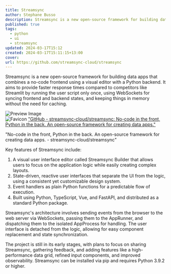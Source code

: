 ```yaml
---
title: Streamsync
author: Stephane Busso
description: Streamsync is a new open-source framework for building data apps that combines a no-code frontend using a visual editor with a Python backend
published: true
tags:
  - python
  - ui
  - streamsync
updated: 2024-03-17T15:12
created: 2024-03-17T15:11:15+13:00
cover:
url: https://github.com/streamsync-cloud/streamsync
---
```


Streamsync is a new open-source framework for building data apps that combines a no-code frontend using a visual editor with a Python backend. It aims to provide faster response times compared to competitors like Streamlit by running the user script only once, using WebSockets for syncing frontend and backend states, and keeping things in memory without the need for caching.

<div class="p-4 flex">
  <div class="w-24 h-24 mr-4 flex-shrink-0">
    <img src="https://repository-images.githubusercontent.com/460609164/7594fadd-7b21-4132-b9aa-a67603d32c8e" alt="Preview Image" class="w-full h-full object-cover rounded">
  </div>
  <div>
    <div class="text-xl font-semibold mb-2 flex items-center">
      <img src="https://github.githubassets.com/favicons/favicon.svg" alt="Favicon" class="w-4 h-4 mr-2">
      <a href="https://github.com/streamsync-cloud/streamsync" target="_blank" class="text-blue-600 hover:underline">"GitHub - streamsync-cloud/streamsync: No-code in the front, Python in the back. An open-source framework for creating data apps."</a>
    </div>
    <p class="text-gray-600">"No-code in the front, Python in the back. An open-source framework for creating data apps. - streamsync-cloud/streamsync"</p>
  </div>
</div>

Key features of Streamsync include:

1. A visual user interface editor called Streamsync Builder that allows users to focus on the application logic while easily creating complex layouts.
2. State-driven, reactive user interfaces that separate the UI from the logic, using a consistent yet customizable design system.
3. Event handlers as plain Python functions for a predictable flow of execution.
4. Built using Python, TypeScript, Vue, and FastAPI, and distributed as a standard Python package.

Streamsync's architecture involves sending events from the browser to the web server via WebSockets, passing them to the AppRunner, and dispatching them to the isolated AppProcess for handling. The user interface is detached from the logic, allowing for easy component replacement and state synchronization.

The project is still in its early stages, with plans to focus on sharing Streamsync, gathering feedback, and adding features like a high-performance data grid, refined input components, and improved observability. Streamsync can be installed via pip and requires Python 3.9.2 or higher.
